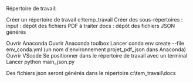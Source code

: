 Répertoire de travail:

Créer un répertoire de travail c:\temp_travail
Créer des sous-répertoires : 
 input : dépôt des fichiers PDF à traiter
 docs  : dépôt des fichiers JSON générés

Ouvrir Anaconda
 Ouvrir Anaconda toolbox
 Lancer conda env create --file env_conda.yml (un nom d'environnement projet_pdf_json dans Anaconda)
 Ouvrir VScode
 Se positionner dans le répertoire de travail avec un terminal
 Lancer python main_json.py


Des fichiers json seront générés dans le répertoire c:\tem_travail\docs